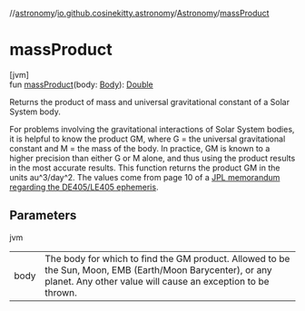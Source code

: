 //[astronomy](../../../index.md)/[io.github.cosinekitty.astronomy](../index.md)/[Astronomy](index.md)/[massProduct](mass-product.md)

# massProduct

[jvm]\
fun [massProduct](mass-product.md)(body: [Body](../-body/index.md)): [Double](https://kotlinlang.org/api/latest/jvm/stdlib/kotlin/-double/index.html)

Returns the product of mass and universal gravitational constant of a Solar System body.

For problems involving the gravitational interactions of Solar System bodies, it is helpful to know the product GM, where G = the universal gravitational constant and M = the mass of the body. In practice, GM is known to a higher precision than either G or M alone, and thus using the product results in the most accurate results. This function returns the product GM in the units au^3/day^2. The values come from page 10 of a [JPL memorandum regarding the DE405/LE405 ephemeris](https://web.archive.org/web/20120220062549/http://iau-comm4.jpl.nasa.gov/de405iom/de405iom.pdf).

## Parameters

jvm

| | |
|---|---|
| body | The body for which to find the GM product.     Allowed to be the Sun, Moon, EMB (Earth/Moon Barycenter), or any planet.     Any other value will cause an exception to be thrown. |
